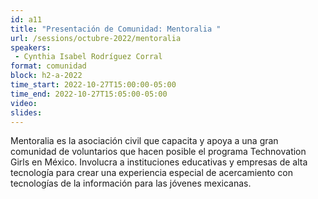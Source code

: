 ```yaml
---
id: a11
title: "Presentación de Comunidad: Mentoralia "
url: /sessions/octubre-2022/mentoralia
speakers:
 - Cynthia Isabel Rodríguez Corral
format: comunidad
block: h2-a-2022
time_start: 2022-10-27T15:00:00-05:00
time_end: 2022-10-27T15:05:00-05:00
video:
slides:
---
```


Mentoralia es la asociación civil que capacita y apoya a una gran comunidad de voluntarios que hacen posible el programa Technovation Girls en México. Involucra a instituciones educativas y empresas de alta tecnología para crear una experiencia especial de acercamiento con tecnologías de la información para las jóvenes mexicanas.
